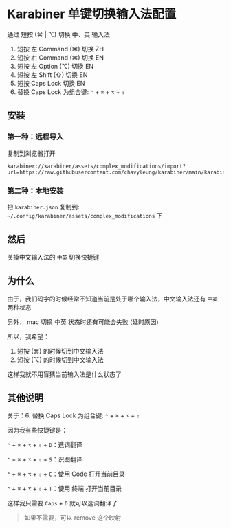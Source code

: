 # Karabiner 单键切换输入法配置

通过 短按 (⌘ | ⌥) 切换 中、英 输入法

1. 短按 左 Command (⌘) 切换 ZH
2. 短按 右 Command (⌘) 切换 EN
3. 短按 左 Option (⌥) 切换 EN
4. 短按 左 Shift (⇧) 切换 EN
5. 短按 Caps Lock 切换 EN
6. 替换 Caps Lock 为组合键: `⌃` + `⌘` + `⌥` + `⇧`

## 安装

### 第一种：远程导入

复制到浏览器打开

```
karabiner://karabiner/assets/complex_modifications/import?url=https://raw.githubusercontent.com/chavyleung/karabiner/main/karabiner.json
```

### 第二种：本地安装

把 `karabiner.json` 复制到: `~/.config/karabiner/assets/complex_modifications` 下

## 然后

关掉中文输入法的 `中英` 切换快捷键

## 为什么

由于，我们码字的时候经常不知道当前是处于哪个输入法，中文输入法还有 `中英` 两种状态

另外， mac 切换 中英 状态时还有可能会失败 (延时原因)

所以，我希望：

1. 短按 (⌘) 的时候切到中文输入法
2. 短按 (⌥) 的时候切到中文输入法

这样我就不用盲猜当前输入法是什么状态了

## 其他说明

关于：6. 替换 Caps Lock 为组合键: `⌃` + `⌘` + `⌥` + `⇧`

因为我有些快捷键是：

`⌃` + `⌘` + `⌥` + `⇧` + `D`：选词翻译

`⌃` + `⌘` + `⌥` + `⇧` + `S`：识图翻译

`⌃` + `⌘` + `⌥` + `⇧` + `C`：使用 Code 打开当前目录

`⌃` + `⌘` + `⌥` + `⇧` + `T`：使用 终端 打开当前目录

这样我只需要 `Caps` + `D` 就可以选词翻译了

> 如果不需要，可以 remove 这个映射
